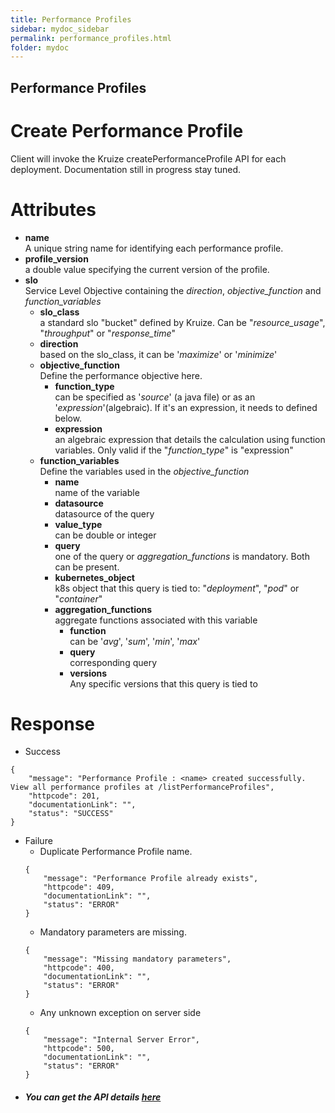 ```yaml
---
title: Performance Profiles
sidebar: mydoc_sidebar
permalink: performance_profiles.html
folder: mydoc
---
```


## Performance Profiles 

# Create Performance Profile

Client will invoke the Kruize createPerformanceProfile API for each deployment. Documentation still in progress stay
tuned.

# Attributes

- **name** \
  A unique string name for identifying each performance profile.
- **profile_version** \
  a double value specifying the current version of the profile.
- **slo** \
  Service Level Objective containing the _direction_, _objective_function_ and _function_variables_
  - **slo_class** \
    a standard slo "bucket" defined by Kruize. Can be "_resource_usage_", "_throughput_" or "_response_time_"
  - **direction** \
    based on the slo_class, it can be '_maximize_' or '_minimize_'
  - **objective_function** \
    Define the performance objective here.
    - **function_type** \
      can be specified as '_source_' (a java file) or as an '_expression_'(algebraic). If it's an expression, it needs to defined below.
    - **expression** \
      an algebraic expression that details the calculation using function variables. Only valid if the "_function_type_" is "expression"
  - **function_variables** \
    Define the variables used in the _objective_function_
    - **name** \
      name of the variable
    - **datasource** \
      datasource of the query
    - **value_type** \
      can be double or integer
    - **query** \
      one of the query or _aggregation_functions_ is mandatory. Both can be present.
    - **kubernetes_object** \
      k8s object that this query is tied to: "_deployment_", "_pod_" or "_container_"
    - **aggregation_functions** \
      aggregate functions associated with this variable
      - **function** \
        can be '_avg_', '_sum_', '_min_', '_max_'
      - **query** \
        corresponding query 
      - **versions** \
        Any specific versions that this query is tied to 
      
    

# Response

* Success

```
{
    "message": "Performance Profile : <name> created successfully. View all performance profiles at /listPerformanceProfiles",
    "httpcode": 201,
    "documentationLink": "",
    "status": "SUCCESS"
}
```

* Failure
    * Duplicate Performance Profile name.
  ```
  {
      "message": "Performance Profile already exists",
      "httpcode": 409,
      "documentationLink": "",
      "status": "ERROR"
  }
  ```
    * Mandatory parameters are missing.
  ```
  {
      "message": "Missing mandatory parameters",
      "httpcode": 400,
      "documentationLink": "",
      "status": "ERROR"
  }
  ```
  * Any unknown exception on server side
  ```
  {
      "message": "Internal Server Error",
      "httpcode": 500,
      "documentationLink": "",
      "status": "ERROR"
  }
  ```
* #####  You can get the API details [here](/design/PerformanceProfileAPI.md)
